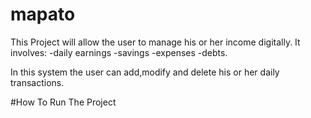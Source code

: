 # mapato
This Project will allow the user to manage his or her income digitally.
It involves:
-daily earnings
-savings
-expenses
-debts.

In this system the user can add,modify and delete his or her daily transactions.

#How To Run The Project


